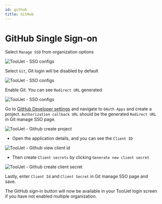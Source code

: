 ```yaml
---
id: github
title: GitHub
---
```


# GitHub Single Sign-on

Select `Manage SSO` from organization options

<div style={{textAlign: 'center'}}>

![ToolJet - SSO configs](/img/password-login/organization-menu.png)

</div>

Select `Git`, Git login will be disabled by default

<div style={{textAlign: 'center'}}>

![ToolJet - SSO configs](/img/sso/git/manage-sso-1.png)

</div>

Enable Git. You can see `Redirect URL` generated

<div style={{textAlign: 'center'}}>

![ToolJet - SSO configs](/img/sso/git/manage-sso-2.png)

</div>

Go to [GitHub Developer settings](https://github.com/settings/developers) and navigate to `OAuth Apps` and create a project. `Authorization callback URL` should be the generated `Redirect URL` in Git manage SSO page.

<div style={{textAlign: 'center'}}>

![ToolJet - Github create project](/img/sso/git/create-project.png)

</div>

- Open the application details, and you can see the `Client ID`

<div style={{textAlign: 'center'}}>

![ToolJet - Github view client id](/img/sso/git/client-id.png)

</div>

- Then create `Client secrets` by clicking `Generate new client secret`

<div style={{textAlign: 'center'}}>

![ToolJet - Github create client secret](/img/sso/git/client-secret.png)

</div>

Lastly, enter `Client Id` and `Client Secret` in Git manage SSO page and save.

The GitHub sign-in button will now be available in your ToolJet login screen if you have not enabled multiple organization.
